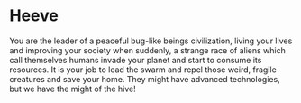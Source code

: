 # Heeve

You are the leader of a peaceful bug-like beings civilization, living your
lives and improving your society when suddenly, a strange race of aliens
which call themselves humans invade your planet and start to consume its
resources. It is your job to lead the swarm and repel those weird, fragile
creatures and save your home. They might have advanced technologies, but we
have the might of the hive!



